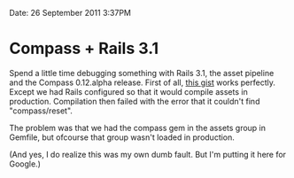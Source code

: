 Date: 26 September 2011 3:37PM

# Compass + Rails 3.1

Spend a little time debugging something with Rails 3.1, the asset pipeline and
the Compass 0.12.alpha release. First of all, [this
gist](https://gist.github.com/1184843) works perfectly. Except we had Rails
configured so that it would compile assets in production.  Compilation then
failed with the error that it couldn't find "compass/reset".

The problem was that we had the compass gem in the assets group in Gemfile, but
ofcourse that group wasn't loaded in production.

(And yes, I do realize this was my own dumb fault. But I'm putting it here for
Google.)